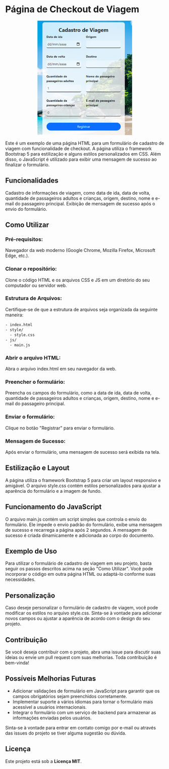 # Página de Checkout de Viagem

  <p align="center">
  <img src="./img/img%20readme.png" alt="Screenshot" width="300">
</p>

Este é um exemplo de uma página HTML para um formulário de cadastro de viagem com funcionalidade de checkout. A página utiliza o framework Bootstrap 5 para estilização e alguns estilos personalizados em CSS. Além disso, o JavaScript é utilizado para exibir uma mensagem de sucesso ao finalizar o formulário.

## Funcionalidades
Cadastro de informações de viagem, como data de ida, data de volta, quantidade de passageiros adultos e crianças, origem, destino, nome e e-mail do passageiro principal.
Exibição de mensagem de sucesso após o envio do formulário.

## Como Utilizar
### Pré-requisitos:

Navegador da web moderno (Google Chrome, Mozilla Firefox, Microsoft Edge, etc.).

### Clonar o repositório:
Clone o código HTML e os arquivos CSS e JS em um diretório do seu computador ou servidor web.

### Estrutura de Arquivos:

Certifique-se de que a estrutura de arquivos seja organizada da seguinte maneira:
```
- index.html
- style/
  - style.css
- js/
  - main.js
```

### Abrir o arquivo HTML:

Abra o arquivo index.html em seu navegador da web.

### Preencher o formulário:

Preencha os campos do formulário, como a data de ida, data de volta, quantidade de passageiros adultos e crianças, origem, destino, nome e e-mail do passageiro principal.

### Enviar o formulário:

Clique no botão "Registrar" para enviar o formulário.

### Mensagem de Sucesso:

Após enviar o formulário, uma mensagem de sucesso será exibida na tela.

## Estilização e Layout

A página utiliza o framework Bootstrap 5 para criar um layout responsivo e amigável. O arquivo style.css contém estilos personalizados para ajustar a aparência do formulário e a imagem de fundo.

## Funcionamento do JavaScript

O arquivo main.js contém um script simples que controla o envio do formulário. Ele impede o envio padrão do formulário, exibe uma mensagem de sucesso e recarrega a página após 2 segundos. A mensagem de sucesso é criada dinamicamente e adicionada ao corpo do documento.

## Exemplo de Uso

Para utilizar o formulário de cadastro de viagem em seu projeto, basta seguir os passos descritos acima na seção "Como Utilizar". Você pode incorporar o código em outra página HTML ou adaptá-lo conforme suas necessidades.

## Personalização

Caso deseje personalizar o formulário de cadastro de viagem, você pode modificar os estilos no arquivo style.css. Sinta-se à vontade para adicionar novos campos ou ajustar a aparência de acordo com o design do seu projeto.

## Contribuição

Se você deseja contribuir com o projeto, abra uma issue para discutir suas ideias ou envie um pull request com suas melhorias. Toda contribuição é bem-vinda!

## Possíveis Melhorias Futuras

- Adicionar validações de formulário em JavaScript para garantir que os campos obrigatórios sejam preenchidos corretamente.
- Implementar suporte a vários idiomas para tornar o formulário mais acessível a usuários internacionais.
- Integrar o formulário com um serviço de backend para armazenar as informações enviadas pelos usuários.

Sinta-se à vontade para entrar em contato comigo por e-mail ou através das issues do projeto se tiver alguma sugestão ou dúvida.

## Licença

Este projeto está sob a **Licença MIT**.
